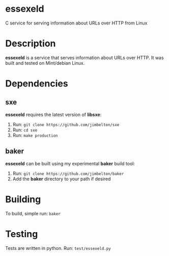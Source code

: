 essexeld
========

C service for serving information about URLs over HTTP from Linux

Description
===========

**essexeld** is a service that serves information about URLs over HTTP. It was built and tested on Mint/debian Linux.

Dependencies
============

sxe
---

**essexeld** requires the latest version of **libsxe**:

  1. Run: `git clone https://github.com/jimbelton/sxe`
  2. Run: `cd sxe`
  3. Run: `make production`

baker
-----

**essexeld** can be built using my experimental **baker** build tool:
  1. Run:  `git clone https://github.com/jimbelton/baker`
  2. Add the **baker** directory to your path if desired

Building
========

To build, simple run: `baker`

Testing
=======

Tests are written in python. Run: `test/essexeld.py`
